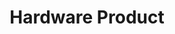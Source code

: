---
title: Hardware Product
position: 2.2
type: 
description: Hardware information in Technopedia is classified by product, model, and power. 
content_markdown: |-
  `MATCH (n:HARDWARE_PRODUCT) RETURN n LIMIT 25`
  {: .info}
  
  <br>
  The following image shows the hardware nodes, relationships, and relevant connections. <br>
    
  ![API Image](/images/hardware.png){:class="img-responsive"} <br>

  ####
  Query Examples <br>
      

  To use the MATCH statements in the following examples, you append the MATCH statement to the following tql endpoint and run a GET request from a API client or use cURL.<br>
  
  `https://v6-1.technopedia.com/tql?q=<MATCH Statement>`



left_code_blocks:
  - code_block: |
      MATCH (n:HARDWARE_PRODUCT) RETURN n.product, n.desupported_flag

      RESPONSE SAMPLE
      { 

        "results": [
            {
                "n.desupported_flag": null,
                "n.product": "Express5800/A1080a Series"
            },
            {
                "n.desupported_flag": null,
                "n.product": "Phaser 3125 (Networked)"
            {
                "n.desupported_flag": "TRUE",
                "n.product": "ProLiant BL460c G6 Server Blade"
            },    
                        {
                "n.desupported_flag": null,
                "n.product": "Pro 3010 Desktop PC"
            },
            {
                "n.desupported_flag": null,
                "n.product": "Essentio Series"
            },
            {
                "n.desupported_flag": null,
                "n.product": "DX100 Series"
            },
            {
                "n.desupported_flag": null,
                "n.product": "500 Series Notebook PC"
            },
            {
                "n.desupported_flag": null,
                "n.product": "ThinkCentre A51"
            },
            {
                "n.desupported_flag": null,
                "n.product": "3Com OfficeConnect Cable/DSL Gateway"
            }
        ]
      {    
            

    title: Example one
    language: javascript

    
  - code_block: >-
      MATCH (product:HARDWARE_PRODUCT)<-[:HAS_A]-(model:HARDWARE_MODEL) RETURN  product, model


      RESPONSE SAMPLE

      {  
        "results": [
        {
            "model.cpu_sockets": 4,
            "model.cpu_url": "http://www.necam.com/docs/?id=6ee81afc-8691-484e-9549-b21b83f6302e",
            "model.created_at": "2010-04-23 11:31:47",
            "model.date_introduced": "3/30/2010",
            "model.desupported_flag": null,
            "model.model": "A1080a-S",
            "model.modified_at": "2013-10-18 16:54:07",
            "model.technopedia_id": "807bd3dc-2100-4116-a4e2-cbf741e725d4",
            "product.cat_manufacturer_id": null,
            "product.create_date": null,
            "product.desupported_flag": null,
            "product.modified_at": "2011-03-16 09:46:45",
            "product.product": "Express5800/A1080a Series",
            "product.technopedia_id": "f6d32439-001b-4ca7-abb1-cd7627086ade"
        },
        {
            "model.cpu_sockets": 8,
            "model.cpu_url": "http://www.necam.com/docs/?id=6ee81afc-8691-484e-9549-b21b83f6302e",
            "model.created_at": "2010-04-23 11:32:43",
            "model.date_introduced": "3/30/2010",
            "model.desupported_flag": null,
            "model.model": "A1080a-E",
            "model.modified_at": "2013-10-18 16:54:22",
            "model.technopedia_id": "5cb93d0e-63d0-43eb-89d8-7d1d25ff4ce5",
            "product.cat_manufacturer_id": null,
            "product.create_date": null,
            "product.desupported_flag": null,
            "product.modified_at": "2011-03-16 09:46:45",
            "product.product": "Express5800/A1080a Series",
            "product.technopedia_id": "f6d32439-001b-4ca7-abb1-cd7627086ade"
        }
       ]
      {  
    title: Example two
    language: javascript
  - code_block: |-
      MATCH (hw:HARDWARE_PRODUCT)-[a:BELONGS_TO]->(cat_2:CATEGORY_2)-[e:BELONGS_TO]->(cat_1:CATEGORY_1)-[y:BELONGS_TO]->(cat_group:CATEGORY_GROUP) RETURN hw, cat_2, cat_1, cat_group LIMIT 2

      RESPONSE SAMPLE
      {  
         "results": [
        {
            "cat_1.cat_taxonomy2012_id": null,
            "cat_1.description": "The process of preserving the landscape clean, safe, and 
             attractive.",
            "cat_1.label": "Landscape Maintenance",
            "cat_1.technopedia_id": "ef2864c2-4215-4ee7-b373-d6054560cca9",
            "cat_2.cat_taxonomy2012_id": null,
            "cat_2.cat_taxonomy2012_parent_id": null,
            "cat_2.description": "A group of devices that is designed to maintain and protect the 
             environment.",
            "cat_2.label": "Environmental Monitoring and Protection",
            "cat_2.technopedia_id": "56974f54-ef68-48fa-871f-efbfb6144baa",
            "cat_group.label": "Building Maintenance",
            "hw.cat_manufacturer_id": null,
            "hw.create_date": null,
            "hw.desupported_flag": null,
            "hw.modified_at": "2017-09-06 11:16:36",
            "hw.product": "Ecomar",
            "hw.technopedia_id": "f7796096-89fc-4dec-a949-15730d4915c6"
        },
        {
            "cat_1.cat_taxonomy2012_id": null,
            "cat_1.description": "The process of preserving the landscape clean, safe, and attractive.",
            "cat_1.label": "Landscape Maintenance",
            "cat_1.technopedia_id": "ef2864c2-4215-4ee7-b373-d6054560cca9",
            "cat_2.cat_taxonomy2012_id": null,
            "cat_2.cat_taxonomy2012_parent_id": null,
            "cat_2.description": "An irrigation control system is a device used to operate 
             automatic watering systems such as drip irrigation systems or lawn sprinklers.",  
            "cat_2.label": "Irrigation System",
            "cat_2.technopedia_id": "6b727766-ac35-422b-8046-6c9f17d13160",
            "cat_group.label": "Building Maintenance",
            "hw.cat_manufacturer_id": null,
            "hw.create_date": null,
            "hw.desupported_flag": null,
            "hw.modified_at": "2017-12-12 17:16:26",
            "hw.product": "SmartLine Controller",
            "hw.technopedia_id": "b60dc2ae-c262-4cbc-9baa-6df87270745f"
       }
        ]
      {       
        
    title: Example three
    language: javascript

  - code_block: |-
      MATCH (hw:HARDWARE_PRODUCT)-[a:HAS_A]->(manu:MANUFACTURER) RETURN hw, manu.manufacturer

      RESPONSE SAMPLE
      {
          
        "results": [
            {
                "hw.cat_manufacturer_id": null,
                "hw.create_date": null,
                "hw.desupported_flag": null,
                "hw.modified_at": "2011-03-16 09:46:45",
                "hw.product": "Express5800/A1080a Series",
                "hw.technopedia_id": "f6d32439-001b-4ca7-abb1-cd7627086ade",
                "manu.manufacturer": "NEC"
            },
            {
                "hw.cat_manufacturer_id": null,
                "hw.create_date": null,
                "hw.desupported_flag": null,
                "hw.modified_at": "2011-03-21 11:22:10",
                "hw.product": "Phaser 3125 (Networked)",
                "hw.technopedia_id": "4d35ec28-0f16-4787-acca-885679265b59",
                "manu.manufacturer": "Xerox"
            },
            {
                "hw.cat_manufacturer_id": null,
                "hw.create_date": null,
                "hw.desupported_flag": null,
                "hw.modified_at": "2017-06-01 11:29:10",
                "hw.product": "Pro 3010 Desktop PC",
                "hw.technopedia_id": "e2b8fab2-681f-48f5-8ac7-57cb7f36e97b",
                "manu.manufacturer": "Hewlett-Packard Company"
           }
        ]
      {  
        
      
        
    title: Example four
    language: javascript

  - code_block: |-
      https://v6-1.technopedia.com/tql?q=MATCH (hardware:HARDWARE_PRODUCT)-[a:BELONGS_TO]->(cat_2:CATEGORY_2)-[e:BELONGS_TO]->(vertical:VERTICAL) RETURN hardware, cat_2, vertical
      
      RESPONSE SAMPLE
      {
        "results": [
          {
              "cat_2.cat_taxonomy2012_id": null,
              "cat_2.cat_taxonomy2012_parent_id": null,
              "cat_2.description": "A computer or device on a network that manages network resource",
              "cat_2.label": "Servers",
              "cat_2.technopedia_id": "195fa6b3-7d0f-4317-995f-d3c9f1ae08e7",
              "hardware.cat_manufacturer_id": null,
              "hardware.create_date": null,
              "hardware.desupported_flag": null,
              "hardware.modified_at": "2011-03-16 09:46:45",
              "hardware.product": "Express5800/A1080a Series",
              "hardware.technopedia_id": "f6d32439-001b-4ca7-abb1-cd7627086ade",
              "vertical.name": "Information and Technology",
              "vertical.short_name": "IT",
              "vertical.technopedia_id": "0be7a9ed-b538-4942-b6ce-b9243566305f"
          },
          {
              "cat_2.cat_taxonomy2012_id": null,
              "cat_2.cat_taxonomy2012_parent_id": null,
              "cat_2.description": "A common type of computer printer that rapidly produces high  quality text and graphics on plain paper. It employs a xerographic printing 
               process, where image is produced by the direct scanning of a laser beam across the printer's photoreceptor",  
              "cat_2.label": "Laser Printers",
              "cat_2.technopedia_id": "bcb655cc-b5ef-4915-838f-8ff68cb65cce",
              "hardware.cat_manufacturer_id": null,
              "hardware.create_date": null,
              "hardware.desupported_flag": null,
              "hardware.modified_at": "2011-03-21 11:22:10",
              "hardware.product": "Phaser 3125 (Networked)",
              "hardware.technopedia_id": "4d35ec28-0f16-4787-acca-885679265b59",
              "vertical.name": "Medical and Health Care",
              "vertical.short_name": "MD",
              "vertical.technopedia_id": "81520b3f-6ffc-42c7-afce-a25bbdc63385"
          }
        ]
      {  
    title: Example five
    language: javascript

  - code_block: |-
      curl -G -H "Authorization: Bearer b93477a9-057b-4878-a16b93477a9-057b-4878-a16f-d7f7d1f27a7af-d7f7d1f27a7a" "https://v6.technopedia.com/tql" --data-urlencode' "q=MATCH (h:HARDWARE_PRODUCT) RETURN h.product"

      
    title: cURL
    language: bash    
right_code_blocks:
  - code_block: |2
      technopedia_id
      product
      desupported_flag
      create_date
      modified_at
    title: Hardware Product Attributes
    language: bash
  - code_block: |2-
      (HARDWARE_PRODUCT)-[:HAS_A]<-(MANUFACTURER)
                
      (HARDWARE_PRODUCT)-[:BELONGS_TO]->(CATEGORY_2)

      (HARDWARE_PRODUCT)-[:HAS_A]->(SUPPORT_STAGE)

      (HARDWARE_PRODUCT)-[:HAS_A]->(SUPPORT_STAGE)-[:HAS_A]->(SUPPORT_POLICY)
            
      (HARDWARE_PRODUCT)-[:HAS_A]->(CERTIFICATION)


      
      
    title: Relationships
    language: bash
---